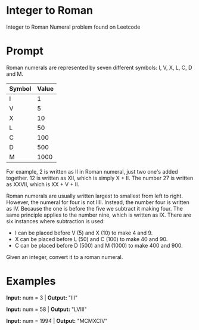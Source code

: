 # Integer to Roman

Integer to Roman Numeral problem found on Leetcode

# Prompt

Roman numerals are represented by seven different symbols: I, V, X, L, C, D and M.

| Symbol | Value      |
| ------ | ---------- |
| I      |       1    |
| V      |       5    |
| X      |       10   |
| L      |       50   |
| C      |       100  |
| D      |       500  |
| M      |       1000 |

For example, 2 is written as II in Roman numeral, just two one's added together. 12 is written as XII, which is simply 
X + II. The number 27 is written as XXVII, which is XX + V + II.

Roman numerals are usually written largest to smallest from left to right. However, the numeral for four is not 
IIII. Instead, the number four is written as IV. Because the one is before the five we subtract it making four. 
The same principle applies to the number nine, which is written as IX. There are six instances where subtraction 
is used:

 * I can be placed before V (5) and X (10) to make 4 and 9. 
 * X can be placed before L (50) and C (100) to make 40 and 90. 
 * C can be placed before D (500) and M (1000) to make 400 and 900.

Given an integer, convert it to a roman numeral.

# Examples

**Input:** num = 3 | **Output:** "III"

**Input:** num = 58 | **Output:** "LVIII"

**Input:** num = 1994 | **Output:** "MCMXCIV"
